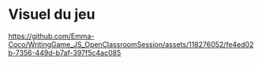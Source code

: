 # Visuel du jeu




https://github.com/Emma-Coco/WritingGame_JS_OpenClassroomSession/assets/118276052/fe4ed02b-7356-449d-b7af-397f5c4ac085

